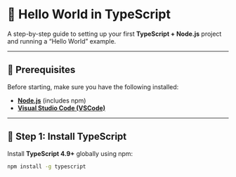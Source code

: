 # 👋 Hello World in TypeScript

A step-by-step guide to setting up your first **TypeScript + Node.js** project and running a “Hello World” example.

---

## 🚀 Prerequisites

Before starting, make sure you have the following installed:

- [**Node.js**](https://nodejs.org/) (includes npm)
- [**Visual Studio Code (VSCode)**](https://code.visualstudio.com/Download)

---

## 🧩 Step 1: Install TypeScript

Install **TypeScript 4.9+** globally using npm:

```bash
npm install -g typescript
